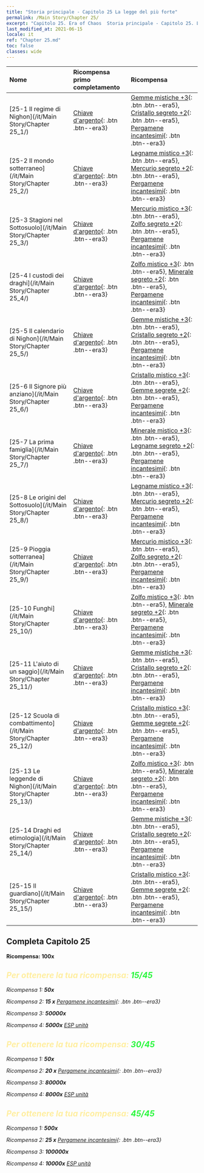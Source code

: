 ```yaml
---
title: "Storia principale - Capitolo 25 La legge del più forte"
permalink: /Main Story/Chapter 25/
excerpt: "Capitolo 25. Era of Chaos  Storia principale - Capitolo 25. La legge del più forte"
last_modified_at: 2021-06-15
locale: it
ref: "Chapter 25.md"
toc: false
classes: wide
---
```


  | Nome |  Ricompensa primo completamento | Ricompensa |
  |:------------|:------------|:------------| 
  | [25-1 Il regime di Nighon](/it/Main Story/Chapter 25_1/) | [Chiave d'argento](/ItemsIT/con_693/){: .btn .btn--era3} | [Gemme mistiche +3](/ItemsIT/mat_86/){: .btn .btn--era5}, [Cristallo segreto +2](/ItemsIT/mat_80/){: .btn .btn--era5}, [Pergamene incantesimi](/ItemsIT/con_694/){: .btn .btn--era3} |
  | [25-2 Il mondo sotterraneo](/it/Main Story/Chapter 25_2/) | [Chiave d'argento](/ItemsIT/con_693/){: .btn .btn--era3} | [Legname mistico +3](/ItemsIT/mat_83/){: .btn .btn--era5}, [Mercurio segreto +2](/ItemsIT/mat_77/){: .btn .btn--era5}, [Pergamene incantesimi](/ItemsIT/con_694/){: .btn .btn--era3} |
  | [25-3 Stagioni nel Sottosuolo](/it/Main Story/Chapter 25_3/) | [Chiave d'argento](/ItemsIT/con_693/){: .btn .btn--era3} | [Mercurio mistico +3](/ItemsIT/mat_84/){: .btn .btn--era5}, [Zolfo segreto +2](/ItemsIT/mat_78/){: .btn .btn--era5}, [Pergamene incantesimi](/ItemsIT/con_694/){: .btn .btn--era3} |
  | [25-4 I custodi dei draghi](/it/Main Story/Chapter 25_4/) | [Chiave d'argento](/ItemsIT/con_693/){: .btn .btn--era3} | [Zolfo mistico +3](/ItemsIT/mat_85/){: .btn .btn--era5}, [Minerale segreto +2](/ItemsIT/mat_75/){: .btn .btn--era5}, [Pergamene incantesimi](/ItemsIT/con_694/){: .btn .btn--era3} |
  | [25-5 Il calendario di Nighon](/it/Main Story/Chapter 25_5/) | [Chiave d'argento](/ItemsIT/con_693/){: .btn .btn--era3} | [Gemme mistiche +3](/ItemsIT/mat_86/){: .btn .btn--era5}, [Cristallo segreto +2](/ItemsIT/mat_80/){: .btn .btn--era5}, [Pergamene incantesimi](/ItemsIT/con_694/){: .btn .btn--era3} |
  | [25-6 Il Signore più anziano](/it/Main Story/Chapter 25_6/) | [Chiave d'argento](/ItemsIT/con_693/){: .btn .btn--era3} | [Cristallo mistico +3](/ItemsIT/mat_87/){: .btn .btn--era5}, [Gemme segrete +2](/ItemsIT/mat_79/){: .btn .btn--era5}, [Pergamene incantesimi](/ItemsIT/con_694/){: .btn .btn--era3} |
  | [25-7 La prima famiglia](/it/Main Story/Chapter 25_7/) | [Chiave d'argento](/ItemsIT/con_693/){: .btn .btn--era3} | [Minerale mistico +3](/ItemsIT/mat_82/){: .btn .btn--era5}, [Legname segreto +2](/ItemsIT/mat_76/){: .btn .btn--era5}, [Pergamene incantesimi](/ItemsIT/con_694/){: .btn .btn--era3} |
  | [25-8 Le origini del Sottosuolo](/it/Main Story/Chapter 25_8/) | [Chiave d'argento](/ItemsIT/con_693/){: .btn .btn--era3} | [Legname mistico +3](/ItemsIT/mat_83/){: .btn .btn--era5}, [Mercurio segreto +2](/ItemsIT/mat_77/){: .btn .btn--era5}, [Pergamene incantesimi](/ItemsIT/con_694/){: .btn .btn--era3} |
  | [25-9 Pioggia sotterranea](/it/Main Story/Chapter 25_9/) | [Chiave d'argento](/ItemsIT/con_693/){: .btn .btn--era3} | [Mercurio mistico +3](/ItemsIT/mat_84/){: .btn .btn--era5}, [Zolfo segreto +2](/ItemsIT/mat_78/){: .btn .btn--era5}, [Pergamene incantesimi](/ItemsIT/con_694/){: .btn .btn--era3} |
  | [25-10 Funghi](/it/Main Story/Chapter 25_10/) | [Chiave d'argento](/ItemsIT/con_693/){: .btn .btn--era3} | [Zolfo mistico +3](/ItemsIT/mat_85/){: .btn .btn--era5}, [Minerale segreto +2](/ItemsIT/mat_75/){: .btn .btn--era5}, [Pergamene incantesimi](/ItemsIT/con_694/){: .btn .btn--era3} |
  | [25-11 L'aiuto di un saggio](/it/Main Story/Chapter 25_11/) | [Chiave d'argento](/ItemsIT/con_693/){: .btn .btn--era3} | [Gemme mistiche +3](/ItemsIT/mat_86/){: .btn .btn--era5}, [Cristallo segreto +2](/ItemsIT/mat_80/){: .btn .btn--era5}, [Pergamene incantesimi](/ItemsIT/con_694/){: .btn .btn--era3} |
  | [25-12 Scuola di combattimento](/it/Main Story/Chapter 25_12/) | [Chiave d'argento](/ItemsIT/con_693/){: .btn .btn--era3} | [Cristallo mistico +3](/ItemsIT/mat_87/){: .btn .btn--era5}, [Gemme segrete +2](/ItemsIT/mat_79/){: .btn .btn--era5}, [Pergamene incantesimi](/ItemsIT/con_694/){: .btn .btn--era3} |
  | [25-13 Le leggende di Nighon](/it/Main Story/Chapter 25_13/) | [Chiave d'argento](/ItemsIT/con_693/){: .btn .btn--era3} | [Zolfo mistico +3](/ItemsIT/mat_85/){: .btn .btn--era5}, [Minerale segreto +2](/ItemsIT/mat_75/){: .btn .btn--era5}, [Pergamene incantesimi](/ItemsIT/con_694/){: .btn .btn--era3} |
  | [25-14 Draghi ed etimologia](/it/Main Story/Chapter 25_14/) | [Chiave d'argento](/ItemsIT/con_693/){: .btn .btn--era3} | [Gemme mistiche +3](/ItemsIT/mat_86/){: .btn .btn--era5}, [Cristallo segreto +2](/ItemsIT/mat_80/){: .btn .btn--era5}, [Pergamene incantesimi](/ItemsIT/con_694/){: .btn .btn--era3} |
  | [25-15 Il guardiano](/it/Main Story/Chapter 25_15/) | [Chiave d'argento](/ItemsIT/con_693/){: .btn .btn--era3} | [Cristallo mistico +3](/ItemsIT/mat_87/){: .btn .btn--era5}, [Gemme segrete +2](/ItemsIT/mat_79/){: .btn .btn--era5}, [Pergamene incantesimi](/ItemsIT/con_694/){: .btn .btn--era3} |


## Completa Capitolo 25

 **Ricompensa:**  **100x** <i class="fas fa-gem"/>



## <span style="color: #ffeea0">Per ottenere la tua ricompensa: </span><span style="color: #27f73a">15/45</span>

 Ricompensa 1:  **50x** <i class="fas fa-gem"/>

 Ricompensa 2: **15 x** [Pergamene incantesimi](/ItemsIT/con_694/){: .btn .btn--era3}

 Ricompensa 3:  **50000x** <i class="fas fa-coins"/>

 Ricompensa 4:  **5000x** [ESP unità](/ItemsIT/con_902/)



## <span style="color: #ffeea0">Per ottenere la tua ricompensa: </span><span style="color: #27f73a">30/45</span>

 Ricompensa 1:  **50x** <i class="fas fa-gem"/>

 Ricompensa 2: **20 x** [Pergamene incantesimi](/ItemsIT/con_694/){: .btn .btn--era3}

 Ricompensa 3:  **80000x** <i class="fas fa-coins"/>

 Ricompensa 4:  **8000x** [ESP unità](/ItemsIT/con_902/)



## <span style="color: #ffeea0">Per ottenere la tua ricompensa: </span><span style="color: #27f73a">45/45</span>

 Ricompensa 1:  **500x** <i class="fas fa-gem"/>

 Ricompensa 2: **25 x** [Pergamene incantesimi](/ItemsIT/con_694/){: .btn .btn--era3}

 Ricompensa 3:  **100000x** <i class="fas fa-coins"/>

 Ricompensa 4:  **10000x** [ESP unità](/ItemsIT/con_902/)

